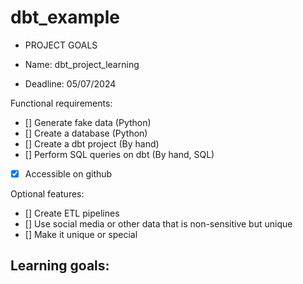 # dbt_example
- PROJECT GOALS 

- Name: dbt_project_learning
- Deadline: 05/07/2024

Functional requirements:

* [] Generate fake data (Python)
* [] Create a database (Python)
* [] Create a dbt project (By hand)
* [] Perform SQL queries on dbt (By hand, SQL)
* [X] Accessible on github


Optional features:

* [] Create ETL pipelines
* [] Use social media or other data that is non-sensitive but unique
* [] Make it unique or special

Learning goals:
- 